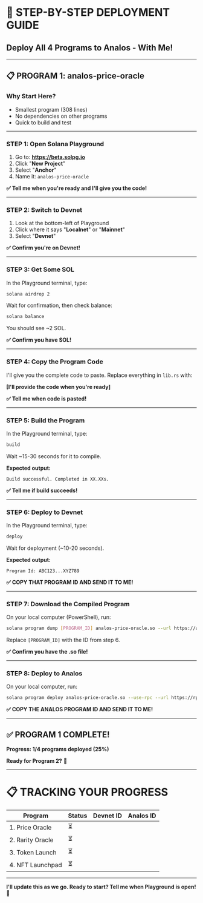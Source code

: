 # 🚀 **STEP-BY-STEP DEPLOYMENT GUIDE**

## **Deploy All 4 Programs to Analos - With Me!**

---

## 📋 **PROGRAM 1: analos-price-oracle**

### **Why Start Here?**
- Smallest program (308 lines)
- No dependencies on other programs
- Quick to build and test

---

### **STEP 1: Open Solana Playground**

1. Go to: **https://beta.solpg.io**
2. Click "**New Project**"
3. Select "**Anchor**"
4. Name it: `analos-price-oracle`

**✅ Tell me when you're ready and I'll give you the code!**

---

### **STEP 2: Switch to Devnet**

1. Look at the bottom-left of Playground
2. Click where it says "**Localnet**" or "**Mainnet**"
3. Select "**Devnet**"

**✅ Confirm you're on Devnet!**

---

### **STEP 3: Get Some SOL**

In the Playground terminal, type:
```bash
solana airdrop 2
```

Wait for confirmation, then check balance:
```bash
solana balance
```

You should see ~2 SOL.

**✅ Confirm you have SOL!**

---

### **STEP 4: Copy the Program Code**

I'll give you the complete code to paste. Replace everything in `lib.rs` with:

**[I'll provide the code when you're ready]**

**✅ Tell me when code is pasted!**

---

### **STEP 5: Build the Program**

In the Playground terminal, type:
```bash
build
```

Wait ~15-30 seconds for it to compile.

**Expected output:**
```
Build successful. Completed in XX.XXs.
```

**✅ Tell me if build succeeds!**

---

### **STEP 6: Deploy to Devnet**

In the Playground terminal, type:
```bash
deploy
```

Wait for deployment (~10-20 seconds).

**Expected output:**
```
Program Id: ABC123...XYZ789
```

**✅ COPY THAT PROGRAM ID AND SEND IT TO ME!**

---

### **STEP 7: Download the Compiled Program**

On your local computer (PowerShell), run:
```bash
solana program dump [PROGRAM_ID] analos-price-oracle.so --url https://api.devnet.solana.com
```

Replace `[PROGRAM_ID]` with the ID from step 6.

**✅ Confirm you have the .so file!**

---

### **STEP 8: Deploy to Analos**

On your local computer, run:
```bash
solana program deploy analos-price-oracle.so --use-rpc --url https://rpc.analos.io
```

**✅ COPY THE ANALOS PROGRAM ID AND SEND IT TO ME!**

---

## ✅ **PROGRAM 1 COMPLETE!**

**Progress: 1/4 programs deployed (25%)**

**Ready for Program 2?** 🚀

---

# 📋 **TRACKING YOUR PROGRESS**

| Program | Status | Devnet ID | Analos ID |
|---------|--------|-----------|-----------|
| 1. Price Oracle | ⏳ | | |
| 2. Rarity Oracle | ⏳ | | |
| 3. Token Launch | ⏳ | | |
| 4. NFT Launchpad | ⏳ | | |

---

**I'll update this as we go. Ready to start? Tell me when Playground is open!** 🎯
